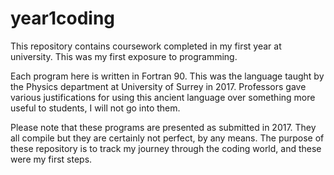 # year1coding
This repository contains coursework completed in my first year at university. This was my first exposure to programming. 

Each program here is written in Fortran 90. This was the language taught by the Physics department at University of Surrey in 2017. Professors gave various justifications for using this ancient language over something more useful to students, I will not go into them.

Please note that these programs are presented as submitted in 2017. They all compile but they are certainly not perfect, by any means. The purpose of these repository is to track my journey through the coding world, and these were my first steps.


